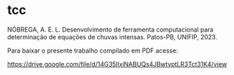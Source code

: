 # tcc
NÓBREGA, A. E. L. Desenvolvimento de ferramenta computacional para determinação de equações de chuvas intensas. Patos-PB, UNIFIP, 2023.

Para baixar o presente trabalho compilado em PDF acesse: 

https://drive.google.com/file/d/14G35lIxiNABUQs4JBwtvptLR3Tct31K4/view


